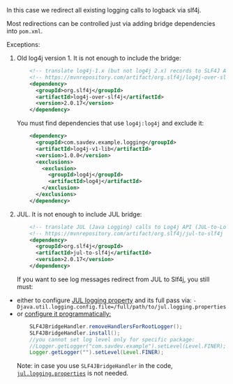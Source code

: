 
In this case we redirect all existing logging calls to logback via slf4j.

Most redirections can be controlled just via adding bridge dependencies into `pom.xml`.

Exceptions:
1. Old log4j version 1. It is not enough to include the bridge:
    ```xml
        <!-- translate log4j-1.x (but not log4j 2.x) records to SLF4J API-->
        <!-- https://mvnrepository.com/artifact/org.slf4j/log4j-over-slf4j -->
        <dependency>
          <groupId>org.slf4j</groupId>
          <artifactId>log4j-over-slf4j</artifactId>
          <version>2.0.17</version>
        </dependency>
    ```
    You must find dependencies that use `log4j:log4j` and exclude it:
    ```xml
        <dependency>
          <groupId>com.savdev.example.logging</groupId>
          <artifactId>log4j-v1-lib</artifactId>
          <version>1.0.0</version>
          <exclusions>
            <exclusion>
              <groupId>log4j</groupId>
              <artifactId>log4j</artifactId>
            </exclusion>
          </exclusions>
        </dependency>
    ```
2. JUL. It is not enough to include JUL bridge:
    ```xml
        <!-- translate JUL (Java Logging) calls to Log4j API (JUL-to-Log4j bridge)-->
        <!-- https://mvnrepository.com/artifact/org.slf4j/jul-to-slf4j -->
        <dependency>
          <groupId>org.slf4j</groupId>
          <artifactId>jul-to-slf4j</artifactId>
          <version>2.0.17</version>
        </dependency>
    ```
   If you want to see log messages redirect from JUL to Slf4j, you still must:
- either to configure [JUL logging property](src/test/resources/jul.logging.properties) and its full pass via:
   `-Djava.util.logging.config.file=/full/path/to/jul.logging.properties`
- or [configure it programmatically:](src/test/java/com/savdev/example/logging/app/logback/LogbackAppTest.java)
    ```java
        SLF4JBridgeHandler.removeHandlersForRootLogger();
        SLF4JBridgeHandler.install();
        //you cannot set log level only for specific package:
        //Logger.getLogger("com.savdev.example").setLevel(Level.FINER);
        Logger.getLogger("").setLevel(Level.FINER);
    ```
  Note: in case you use `SLF4JBridgeHandler` in the code, [`jul.logging.properties`](src/test/resources/jul.logging.properties) is not needed.